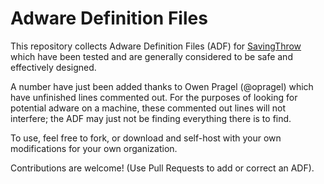 Adware Definition Files
=======================

This repository collects Adware Definition Files (ADF) for [SavingThrow](https://github.com/sheagcraig/SavingThrow) which have been tested and are generally considered to be safe and effectively designed.

A number have just been added thanks to Owen Pragel (@opragel) which have unfinished lines commented out. For the purposes of looking for potential adware on a machine, these commented out lines will not interfere; the ADF may just not be finding everything there is to find.

To use, feel free to fork, or download and self-host with your own modifications for your own organization.

Contributions are welcome! (Use Pull Requests to add or correct an ADF).